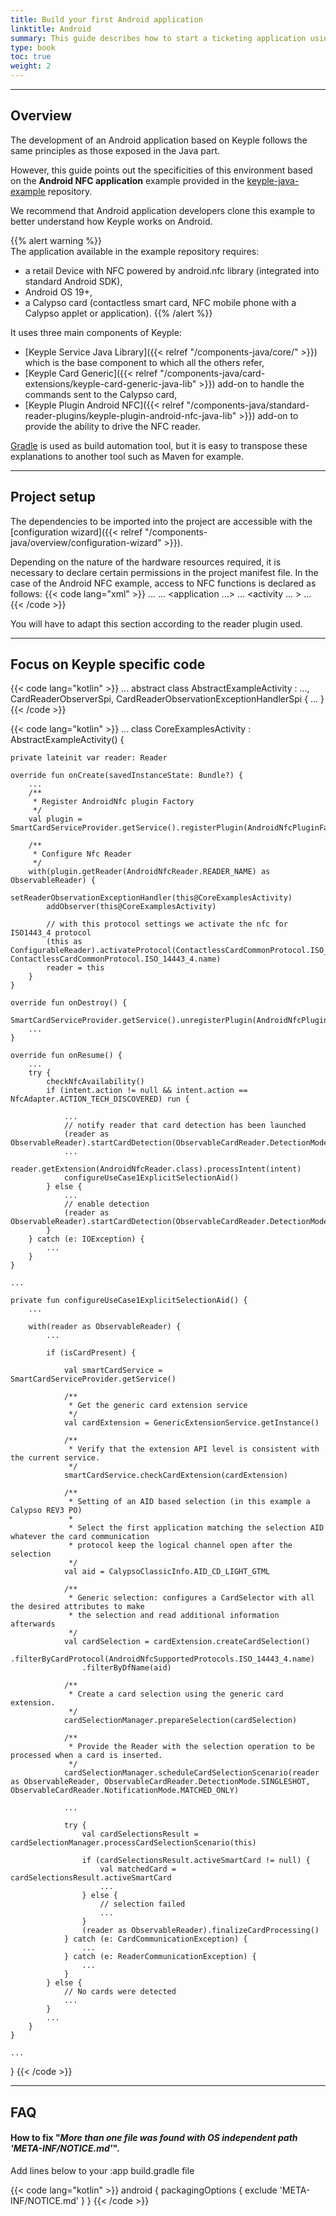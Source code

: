 ```yaml
---
title: Build your first Android application
linktitle: Android
summary: This guide describes how to start a ticketing application using Keyple and Android NFC plugin to read the content of a Calypso card.
type: book
toc: true
weight: 2
---
```


---
## Overview

The development of an Android application based on Keyple follows the same principles as those exposed in the Java part.

However, this guide points out the specificities of this environment based on the **Android NFC application** example provided in the [keyple-java-example](https://github.com/eclipse/keyple-java-example) repository.

We recommend that Android application developers clone this example to better understand how Keyple works on Android.

{{% alert warning %}}  
The application available in the example repository requires: 
* a retail Device with NFC powered by android.nfc library (integrated into standard Android SDK),
* Android OS 19+,
* a Calypso card (contactless smart card, NFC mobile phone with a Calypso applet or application).
{{% /alert %}}

It uses three main components of Keyple:
* [Keyple Service Java Library]({{< relref "/components-java/core/" >}})
  which is the base component to which all the others refer,
* [Keyple Card Generic]({{< relref "/components-java/card-extensions/keyple-card-generic-java-lib" >}})
  add-on to handle the commands sent to the Calypso card,
* [Keyple Plugin Android NFC]({{< relref "/components-java/standard-reader-plugins/keyple-plugin-android-nfc-java-lib" >}})
  add-on to provide the ability to drive the NFC reader.

[Gradle](https://gradle.org/) is used as build automation tool, but it is easy to transpose these explanations to another tool
such as Maven for example.

---
## Project setup

The dependencies to be imported into the project are accessible with the [configuration wizard]({{< relref "/components-java/overview/configuration-wizard" >}}).

Depending on the nature of the hardware resources required, it is necessary to declare certain permissions in the project manifest file.
In the case of the Android NFC example, access to NFC functions is declared as follows:
{{< code lang="xml" >}}
<manifest xmlns:android="http://schemas.android.com/apk/res/android">
    ...
    <uses-permission android:name="android.permission.NFC" />
    <uses-feature android:name="android.hardware.nfc" android:required="true" />
    ...
    <application ...>
        ...
        <activity ... >
            ...
            <intent-filter>
                <action android:name="android.nfc.action.TECH_DISCOVERED" />
            </intent-filter>
            <meta-data
                    android:name="android.nfc.action.TECH_DISCOVERED"
                    android:resource="@xml/tech_list" />
        </activity>
    </application>
</manifest>
{{< /code >}}

You will have to adapt this section according to the reader plugin used.

---
## Focus on Keyple specific code

{{< code lang="kotlin" >}}
...
abstract class AbstractExampleActivity : ..., CardReaderObserverSpi, CardReaderObservationExceptionHandlerSpi {
    ...
}
{{< /code >}}


{{< code lang="kotlin" >}}
...
class CoreExamplesActivity : AbstractExampleActivity() {

    private lateinit var reader: Reader

    override fun onCreate(savedInstanceState: Bundle?) {
        ...
        /**
         * Register AndroidNfc plugin Factory
         */
        val plugin = SmartCardServiceProvider.getService().registerPlugin(AndroidNfcPluginFactoryProvider(this).getFactory())

        /**
         * Configure Nfc Reader
         */
        with(plugin.getReader(AndroidNfcReader.READER_NAME) as ObservableReader) {
            setReaderObservationExceptionHandler(this@CoreExamplesActivity)
            addObserver(this@CoreExamplesActivity)

            // with this protocol settings we activate the nfc for ISO1443_4 protocol
            (this as ConfigurableReader).activateProtocol(ContactlessCardCommonProtocol.ISO_14443_4.name, ContactlessCardCommonProtocol.ISO_14443_4.name)
            reader = this
        }
    }

    override fun onDestroy() {
        SmartCardServiceProvider.getService().unregisterPlugin(AndroidNfcPlugin.PLUGIN_NAME)
        ...
    }

    override fun onResume() {
        ...
        try {
            checkNfcAvailability()
            if (intent.action != null && intent.action == NfcAdapter.ACTION_TECH_DISCOVERED) run {

                ...
                // notify reader that card detection has been launched
                (reader as ObservableReader).startCardDetection(ObservableCardReader.DetectionMode.SINGLESHOT)
                ...
                reader.getExtension(AndroidNfcReader.class).processIntent(intent)
                configureUseCase1ExplicitSelectionAid()
            } else {
                ...
                // enable detection
                (reader as ObservableReader).startCardDetection(ObservableCardReader.DetectionMode.SINGLESHOT)
            }
        } catch (e: IOException) {
            ...
        }
    }

    ...

    private fun configureUseCase1ExplicitSelectionAid() {
        ...

        with(reader as ObservableReader) {
            ...

            if (isCardPresent) {

                val smartCardService = SmartCardServiceProvider.getService()

                /**
                 * Get the generic card extension service
                 */
                val cardExtension = GenericExtensionService.getInstance()

                /**
                 * Verify that the extension API level is consistent with the current service.
                 */
                smartCardService.checkCardExtension(cardExtension)

                /**
                 * Setting of an AID based selection (in this example a Calypso REV3 PO)
                 *
                 * Select the first application matching the selection AID whatever the card communication
                 * protocol keep the logical channel open after the selection
                 */
                val aid = CalypsoClassicInfo.AID_CD_LIGHT_GTML

                /**
                 * Generic selection: configures a CardSelector with all the desired attributes to make
                 * the selection and read additional information afterwards
                 */
                val cardSelection = cardExtension.createCardSelection()
                    .filterByCardProtocol(AndroidNfcSupportedProtocols.ISO_14443_4.name)
                    .filterByDfName(aid)

                /**
                 * Create a card selection using the generic card extension.
                 */
                cardSelectionManager.prepareSelection(cardSelection)

                /**
                 * Provide the Reader with the selection operation to be processed when a card is inserted.
                 */
                cardSelectionManager.scheduleCardSelectionScenario(reader as ObservableReader, ObservableCardReader.DetectionMode.SINGLESHOT, ObservableCardReader.NotificationMode.MATCHED_ONLY)

                ...

                try {
                    val cardSelectionsResult = cardSelectionManager.processCardSelectionScenario(this)

                    if (cardSelectionsResult.activeSmartCard != null) {
                        val matchedCard = cardSelectionsResult.activeSmartCard
                        ...
                    } else {
                        // selection failed
                        ...
                    }
                    (reader as ObservableReader).finalizeCardProcessing()
                } catch (e: CardCommunicationException) {
                    ...
                } catch (e: ReaderCommunicationException) {
                    ...
                }
            } else {
                // No cards were detected
                ...
            }
            ...
        }
    }

    ...
}
{{< /code >}}

---
## FAQ

#### How to fix "_More than one file was found with OS independent path 'META-INF/NOTICE.md'_".

Add lines below to your :app build.gradle file

{{< code lang="kotlin" >}}
android {
    packagingOptions {
        exclude 'META-INF/NOTICE.md'
    }
}
{{< /code >}}